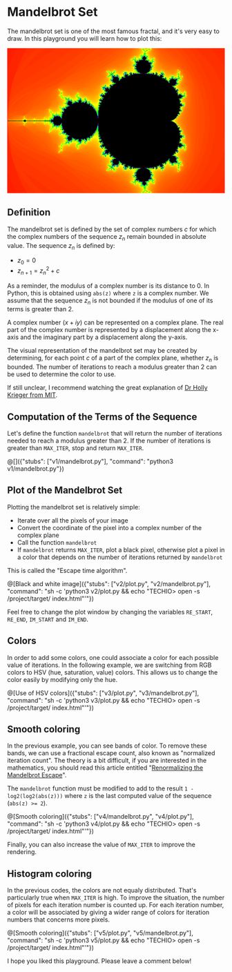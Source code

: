 # Mandelbrot Set

The mandelbrot set is one of the most famous fractal, and it's very easy to draw. In this playground you will learn how to plot this:

![Mandelbrot Set](../cover.png)

## Definition

The mandelbrot set is defined by the set of complex numbers $`c`$ for which the complex numbers of the sequence $`z_n`$ remain bounded in absolute value. The sequence $`z_n`$ is defined by:

- $`z_0 = 0`$
- $`z_{n+1} = z_n^2 + c`$

As a reminder, the modulus of a complex number is its distance to 0. In Python, this is obtained using `abs(z)` where `z` is a complex number. We assume that the sequence $`z_n`$ is not bounded if the modulus of one of its terms is greater than 2.

A complex number ($`x + iy`$) can be represented on a complex plane. The real part of the complex number is represented by a displacement along the x-axis and the imaginary part by a displacement along the y-axis.

The visual representation of the mandelbrot set may be created by determining, for each point $`c`$ of a part of the complex plane, whether $`z_n`$ is bounded. The number of iterations to reach a modulus greater than 2 can be used to determine the color to use.

If still unclear, I recommend watching the great explanation of [Dr Holly Krieger from MIT](https://goo.gl/D8Z3Mg).

## Computation of the Terms of the Sequence

Let's define the function `mandelbrot` that will return the number of iterations needed to reach a modulus greater than 2. If the number of iterations is greater than `MAX_ITER`, stop and return `MAX_ITER`.

@[]({"stubs": ["v1/mandelbrot.py"], "command": "python3 v1/mandelbrot.py"})

## Plot of the Mandelbrot Set

Plotting the mandelbrot set is relatively simple:

- Iterate over all the pixels of your image
- Convert the coordinate of the pixel into a complex number of the complex plane
- Call the function `mandelbrot`
- If `mandelbrot` returns `MAX_ITER`, plot a black pixel, otherwise plot a pixel in a color that depends on the number of iterations returned by `mandelbrot`

This is called the "Escape time algorithm".

@[Black and white image]({"stubs": ["v2/plot.py", "v2/mandelbrot.py"], "command": "sh -c 'python3 v2/plot.py && echo \"TECHIO> open -s /project/target/ index.html\"'"})

Feel free to change the plot window by changing the variables `RE_START`, `RE_END`, `IM_START` and `IM_END`.

## Colors

In order to add some colors, one could associate a color for each possible value of iterations. In the following example, we are switching from RGB colors to HSV (hue, saturation, value) colors. This allows us to change the color easily by modifying only the hue.

@[Use of HSV colors]({"stubs": ["v3/plot.py", "v3/mandelbrot.py"], "command": "sh -c 'python3 v3/plot.py && echo \"TECHIO> open -s /project/target/ index.html\"'"})

## Smooth coloring

In the previous example, you can see bands of color. To remove these bands, we can use a fractional escape count, also known as "normalized iteration count". The theory is a bit difficult, if you are interested in the mathematics, you should read this article entitled "[Renormalizing the Mandelbrot Escape](http://linas.org/art-gallery/escape/escape.html)".

The `mandelbrot` function must be modified to add to the result `1 - log2(log2(abs(z)))` where `z` is the last computed value of the sequence (`abs(z) >= 2`).

@[Smooth coloring]({"stubs": ["v4/mandelbrot.py", "v4/plot.py"], "command": "sh -c 'python3 v4/plot.py && echo \"TECHIO> open -s /project/target/ index.html\"'"})

Finally, you can also increase the value of `MAX_ITER` to improve the rendering.

## Histogram coloring

In the previous codes, the colors are not equaly distributed. That's particularly true when `MAX_ITER` is high. To improve the situation, the number of pixels for each iteration number is counted up. For each iteration number, a color will be associated by giving a wider range of colors for iteration numbers that concerns more pixels.

@[Smooth coloring]({"stubs": ["v5/plot.py", "v5/mandelbrot.py"], "command": "sh -c 'python3 v5/plot.py && echo \"TECHIO> open -s /project/target/ index.html\"'"})

I hope you liked this playground. Please leave a comment below!
